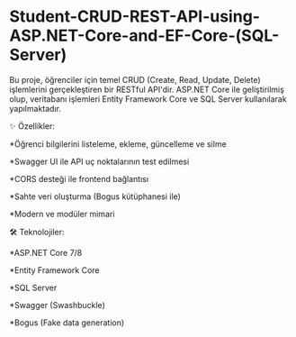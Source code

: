 # Student-CRUD-REST-API-using-ASP.NET-Core-and-EF-Core-(SQL-Server)
 Bu proje, öğrenciler için temel CRUD (Create, Read, Update, Delete) işlemlerini gerçekleştiren bir RESTful API'dir. ASP.NET Core ile geliştirilmiş olup, veritabanı işlemleri Entity Framework Core ve SQL Server kullanılarak yapılmaktadır.

 ✨ Özellikler:

*Öğrenci bilgilerini listeleme, ekleme, güncelleme ve silme

*Swagger UI ile API uç noktalarının test edilmesi

*CORS desteği ile frontend bağlantısı

*Sahte veri oluşturma (Bogus kütüphanesi ile)

*Modern ve modüler mimari

🛠️ Teknolojiler:

*ASP.NET Core 7/8

*Entity Framework Core

*SQL Server

*Swagger (Swashbuckle)

*Bogus (Fake data generation)


